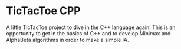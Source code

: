 # TicTacToe CPP

A little TicTacToe project to dive in the C++ language again. This is an opportunity to get in the basics of C++ and to develop Minimax and AlphaBeta algorithms in order to make a simple IA.
